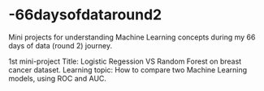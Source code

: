 # -66daysofdataround2
Mini projects for understanding Machine Learning concepts during my 66 days of data (round 2) journey.

1st mini-project
Title: Logistic Regession VS Random Forest on breast cancer dataset.
Learning topic: How to compare two Machine Learning models, using ROC and AUC.
